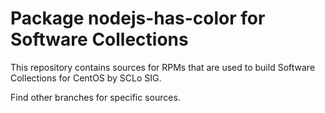 # Package nodejs-has-color for Software Collections

This repository contains sources for RPMs that are used
to build Software Collections for CentOS by SCLo SIG.

Find other branches for specific sources.
